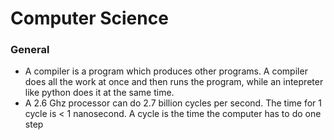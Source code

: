 # Computer Science

### General
- A compiler is a program which produces other programs. A compiler does all the work at once and then runs the program, while an intepreter like python does it at the same time.
- A 2.6 Ghz processor can do 2.7 billion cycles per second. The time for 1 cycle is < 1 nanosecond. A cycle is the time the computer has to do one step